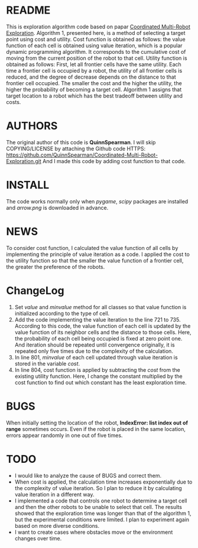 # README
This is exploration algorithm code based on papar [Coordinated Multi-Robot Exploration](http://www2.informatik.uni-freiburg.de/~stachnis/pdf/burgard05tro.pdf). 
Algorithm 1, presented here, is a method of selecting a target point using cost and utility.
Cost function is obtained as follows: the value function of each cell is obtained using value iteration, which is a popular dynamic programming algorithm. It corresponds to the cumulative cost of moving from the current position of the robot to that cell.
Utility function is obtained as follows: First, let all frontier cells have the same utility. Each time a frontier cell is occupied by a robot, the utility of all frontier cells is reduced, and the degree of decrease depends on the distance to that frontier cell occupied.
The smaller the cost and the higher the utility, the higher the probability of becoming a target cell. Algorithm 1 assigns that target location to a robot which has the best tradeoff between utility and costs.

# AUTHORS
The original author of this code is **QuinnSpearman**. I will skip COPYING/LICENSE by attaching the Github code HTTPS: https://github.com/QuinnSpearman/Coordinated-Multi-Robot-Exploration.git
And I made this code by adding cost function to that code.

# INSTALL
The code works normally only when *pygame*, *scipy* packages are installed and *arrow.png* is downloaded in advance.

# NEWS
To consider cost function, I calculated the value function of all cells by implementing the principle of value iteration as a code. 
I applied the cost to the utility function so that the smaller the value function of a frontier cell, the greater the preference of the robots.

# ChangeLog
1. Set *value* and *minvalue* method for all classes so that value function is initialized according to the type of cell.
2. Add the code implementing the value iteration to the line 721 to 735. According to this code, the value function of each cell is updated by the value function of its neighbor cells and the distance to those cells. Here, the probability of each cell being occupied is fixed at zero point one. And iteration should be repeated until convergence originally, it is repeated only five times due to the complexity of the calculation.
3. In line 801, *minvalue* of each cell updated through value iteration is stored in the variable *cost*.
4. In line 804, cost function is applied by subtracting the *cost* from the existing utility function. Here, I change the constant multiplied by the cost function to find out which constant has the least exploration time.

# BUGS
When initially setting the location of the robot, **IndexError: list index out of range** sometimes occurs. Even if the robot is placed in the same location, errors appear randomly in one out of five times.

# TODO
- I would like to analyze the cause of BUGS and correct them.
- When cost is applied, the calculation time increases exponentially due to the complexity of value iteration. So I plan to reduce it by calculating value iteration in a different way.
- I implemented a code that controls one robot to determine a target cell and then the other robots to be unable to select that cell. The results showed that the exploration time was longer than that of the algorithm 1, but the experimental conditions were limited. I plan to experiment again based on more diverse conditions.
- I want to create cases where obstacles move or the environment changes over time.
